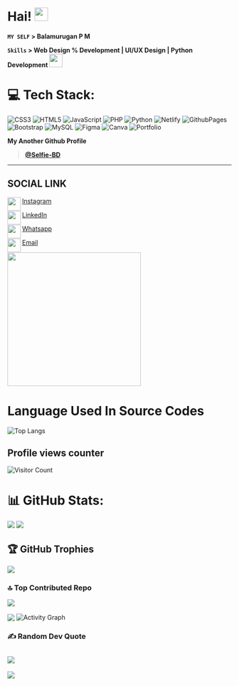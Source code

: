 # Hai! <img width="30" src="https://user-images.githubusercontent.com/74038190/235223599-0eadbd7c-c916-4f24-af9d-9242730e6172.gif"/>

**`MY SELF` > Balamurugan P M**

**`Skills` > Web Design % Development | UI/UX Design | Python Development <img width="30" src="https://user-images.githubusercontent.com/74038190/219925466-75d83a1e-cb88-4e7b-9c11-6678ce27029f.jpg"/>**

# 💻 Tech Stack:
![CSS3](https://img.shields.io/badge/css3-%231572B6.svg?style=for-the-badge&logo=css3&logoColor=white) ![HTML5](https://img.shields.io/badge/html5-%23E34F26.svg?style=for-the-badge&logo=html5&logoColor=white) ![JavaScript](https://img.shields.io/badge/javascript-%23323330.svg?style=for-the-badge&logo=javascript&logoColor=%23F7DF1E) ![PHP](https://img.shields.io/badge/php-%23777BB4.svg?style=for-the-badge&logo=php&logoColor=white) ![Python](https://img.shields.io/badge/python-3670A0?style=for-the-badge&logo=python&logoColor=ffdd54) ![Netlify](https://img.shields.io/badge/netlify-%23000000.svg?style=for-the-badge&logo=netlify&logoColor=#00C7B7) ![GithubPages](https://img.shields.io/badge/github%20pages-121013?style=for-the-badge&logo=github&logoColor=white) ![Bootstrap](https://img.shields.io/badge/bootstrap-%238511FA.svg?style=for-the-badge&logo=bootstrap&logoColor=white) ![MySQL](https://img.shields.io/badge/mysql-%2300000f.svg?style=for-the-badge&logo=mysql&logoColor=white) ![Figma](https://img.shields.io/badge/figma-%23F24E1E.svg?style=for-the-badge&logo=figma&logoColor=white) ![Canva](https://img.shields.io/badge/Canva-%2300C4CC.svg?style=for-the-badge&logo=Canva&logoColor=white) ![Portfolio](https://img.shields.io/badge/Portfolio-%23000000.svg?style=for-the-badge&logo=firefox&logoColor=#FF7139)

**My Another Github Profile**
> **[@Selfie-BD](https://github.com/selfie-bd)**
<hr>

## SOCIAL LINK

<img align="left" width="30" src="https://user-images.githubusercontent.com/74038190/235294013-a33e5c43-a01c-43f6-b44d-a406d8b4ab75.gif"/>[Instagram](https://instagram.com/balaselfie_bd)

<img align="left" width="30" src="https://user-images.githubusercontent.com/74038190/235294012-0a55e343-37ad-4b0f-924f-c8431d9d2483.gif"/>[LinkedIn](https://www.linkedin.com/in/balamurugan-p-m)

<img align="left" width="30" src="https://user-images.githubusercontent.com/74038190/235294019-40007353-6219-4ec5-b661-b3c35136dd0b.gif"/>[Whatsapp](https://wa.me/+919677804820)

<img align="left" width="30" src="https://user-images.githubusercontent.com/74038190/216122065-2f028bae-25d6-4a3c-bc9f-175394ed5011.png"/>[Email](mailto:balamuruganedsty@gmail.com)

<img width="300" align="center" src="https://user-images.githubusercontent.com/74038190/212284100-561aa473-3905-4a80-b561-0d28506553ee.gif"/>

# Language Used In Source Codes

![Top Langs](https://github-readme-stats.vercel.app/api/top-langs/?username=balamuruganpm&theme=dark&hide_border=false&include_all_commits=false&count_private=false&layout=compact)

## Profile views counter 

![Visitor Count](https://profile-counter.glitch.me/balamuruganpm/count.svg)

# 📊 GitHub Stats:
![](https://github-readme-stats.vercel.app/api?username=balamuruganpm&theme=dark&hide_border=false&include_all_commits=false&count_private=false)
![](https://github-readme-streak-stats.herokuapp.com/?user=balamuruganpm&theme=dark&hide_border=false)<br/>

## 🏆 GitHub Trophies
![](https://github-profile-trophy.vercel.app/?username=balamuruganpm&theme=radical&no-frame=false&no-bg=true&margin-w=4)

### 🔝 Top Contributed Repo

![](https://github-contributor-stats.vercel.app/api?username=balamuruganpm&limit=5&theme=dark&combine_all_yearly_contributions=true)

<img align='center' src='https://github-profile-summary-cards.vercel.app/api/cards/profile-details?username=balamuruganpm&theme=github_dark' />

<img align='center' alt="Activity Graph" src="https://github-readme-activity-graph.vercel.app/graph?username=balamuruganpm&theme=github-dark" />

### ✍️ Random Dev Quote
![](https://quotes-github-readme.vercel.app/api?type=horizontal&theme=radical)
---
[![](https://visitcount.itsvg.in/api?id=balamuruganpm&icon=0&color=0)](https://visitcount.itsvg.in)

<!-- Proudly created with GPRM ( https://gprm.itsvg.in ) -->

